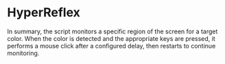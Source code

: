 # HyperReflex
In summary, the script monitors a specific region of the screen for a target color. When the color is detected and the appropriate keys are pressed, it performs a mouse click after a configured delay, then restarts to continue monitoring.
